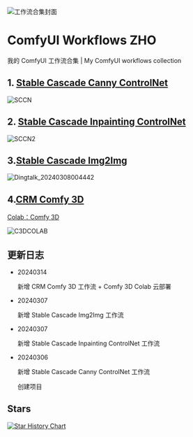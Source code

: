 
![工作流合集封面](https://github.com/ZHO-ZHO-ZHO/ComfyUI-Workflows-ZHO/assets/140084057/9127e40b-4014-49f0-a1e6-738f0dab0572)


# ComfyUI Workflows ZHO

我的 ComfyUI 工作流合集 | My ComfyUI workflows collection


## 1. [Stable Cascade Canny ControlNet](https://github.com/ZHO-ZHO-ZHO/ComfyUI-Workflows-ZHO/blob/main/Stable%20Cascade%20Canny%20ControlNet%E3%80%90Zho%E3%80%91.json)
   ![SCCN](https://github.com/ZHO-ZHO-ZHO/ComfyUI-Workflows-ZHO/assets/140084057/c59819b9-bf43-4b80-822e-3001b7141232)


## 2. [Stable Cascade Inpainting ControlNet](https://github.com/ZHO-ZHO-ZHO/ComfyUI-Workflows-ZHO/blob/main/Stable%20Cascade%20Inpainting%20ControlNet%E3%80%90Zho%E3%80%91.json)
   ![SCCN2](https://github.com/ZHO-ZHO-ZHO/ComfyUI-Workflows-ZHO/assets/140084057/5306a1d4-f634-46d0-ada7-ffef74b42ddc)

## 3.[Stable Cascade Img2Img](https://github.com/ZHO-ZHO-ZHO/ComfyUI-Workflows-ZHO/blob/main/Stable%20Cascade%20Img2Img%E3%80%90Zho%E3%80%91.json)
   ![Dingtalk_20240308004442](https://github.com/ZHO-ZHO-ZHO/ComfyUI-Workflows-ZHO/assets/140084057/4a59b45a-1166-47d3-8981-590591dfe68a)

## 4.[CRM Comfy 3D](https://github.com/ZHO-ZHO-ZHO/ComfyUI-Workflows-ZHO/blob/main/CRM%20Comfy%203D%E3%80%90Zho%E3%80%91.json)
   
   [Colab：Comfy 3D](https://colab.research.google.com/drive/17hsO4_ktv_g8-NQhMU3MCV_iXSXB3cWT?usp=sharing)
   
   ![C3DCOLAB](https://github.com/ZHO-ZHO-ZHO/ComfyUI-Workflows-ZHO/assets/140084057/0c36da32-7147-44d6-b36c-c77e0d26be68)

















## 更新日志

- 20240314

  新增 CRM Comfy 3D 工作流 + Comfy 3D Colab 云部署
  
- 20240307

  新增 Stable Cascade Img2Img 工作流

- 20240307

  新增 Stable Cascade Inpainting ControlNet 工作流

- 20240306

  新增 Stable Cascade Canny ControlNet 工作流

  创建项目 


## Stars 

[![Star History Chart](https://api.star-history.com/svg?repos=ZHO-ZHO-ZHO/ComfyUI-Workflows-ZHO&type=Date)](https://star-history.com/#ZHO-ZHO-ZHO/ComfyUI-Workflows-ZHO&Date)
